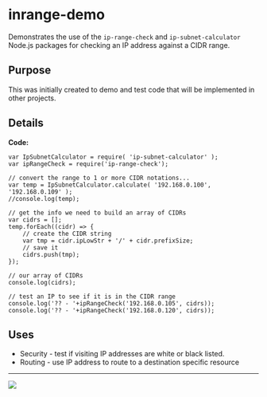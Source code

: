 # inrange-demo

Demonstrates the use of the `ip-range-check` and `ip-subnet-calculator` Node.js packages for checking an IP address against a CIDR range. 

## Purpose

This was initially created to demo and test code that will be implemented in other projects. 

## Details

**Code:**

```
var IpSubnetCalculator = require( 'ip-subnet-calculator' );
var ipRangeCheck = require('ip-range-check');

// convert the range to 1 or more CIDR notations...
var temp = IpSubnetCalculator.calculate( '192.168.0.100', '192.168.0.109' );
//console.log(temp);

// get the info we need to build an array of CIDRs
var cidrs = [];
temp.forEach((cidr) => {
    // create the CIDR string
    var tmp = cidr.ipLowStr + '/' + cidr.prefixSize;
    // save it
    cidrs.push(tmp);
});

// our array of CIDRs
console.log(cidrs);

// test an IP to see if it is in the CIDR range
console.log('?? - '+ipRangeCheck('192.168.0.105', cidrs));
console.log('?? - '+ipRangeCheck('192.168.0.120', cidrs));
```
## Uses

* Security - test if visiting IP addresses are white or black listed.
* Routing - use IP address to route to a destination specific resource

---
<img src="http://webexperiment.info/extcounter/mdcount.php?id=inrange-demo">

 